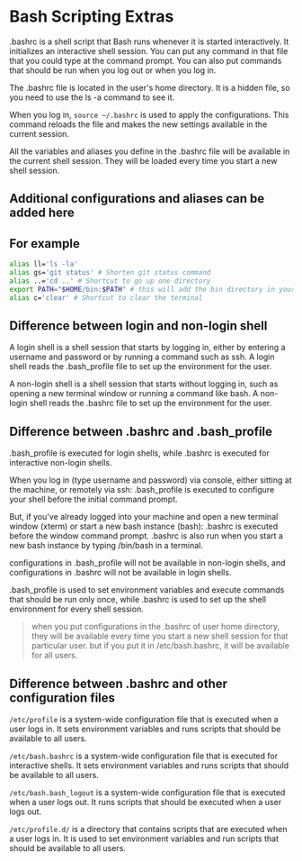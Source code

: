# Bash Scripting Extras

.bashrc is a shell script that Bash runs whenever it is started interactively. It initializes an interactive shell session. You can put any command in that file that you could type at the command prompt. You can also put commands that should be run when you log out or when you log in.

The .bashrc file is located in the user's home directory. It is a hidden file, so you need to use the ls -a command to see it.

When you log in, `source ~/.bashrc` is used to apply the configurations. This command reloads the file and makes the new settings available in the current session.

All the variables and aliases you define in the .bashrc file will be available in the current shell session. They will be loaded every time you start a new shell session.

## Additional configurations and aliases can be added here

## For example

```bash
alias ll='ls -la'
alias gs='git status' # Shorten git status command
alias ..='cd ..' # Shortcut to go up one directory
export PATH="$HOME/bin:$PATH" # this will add the bin directory in your home directory to the PATH environment variable
alias c='clear' # Shortcut to clear the terminal
```

## Difference between login and non-login shell

A login shell is a shell session that starts by logging in, either by entering a username and password or by running a command such as ssh. A login shell reads the .bash_profile file to set up the environment for the user.

A non-login shell is a shell session that starts without logging in, such as opening a new terminal window or running a command like bash. A non-login shell reads the .bashrc file to set up the environment for the user.

## Difference between .bashrc and .bash_profile

.bash_profile is executed for login shells, while .bashrc is executed for interactive non-login shells.

When you log in (type username and password) via console, either sitting at the machine, or remotely via ssh: .bash_profile is executed to configure your shell before the initial command prompt.

But, if you've already logged into your machine and open a new terminal window (xterm) or start a new bash instance (bash): .bashrc is executed before the window command prompt. .bashrc is also run when you start a new bash instance by typing /bin/bash in a terminal.

configurations in .bash_profile will not be available in non-login shells, and configurations in .bashrc will not be available in login shells.

.bash_profile is used to set environment variables and execute commands that should be run only once, while .bashrc is used to set up the shell environment for every shell session.

> when you put configurations in the .bashrc of user home directory, they will be available every time you start a new shell session for that particular user. but if you put it in /etc/bash.bashrc, it will be available for all users.

## Difference between .bashrc and other configuration files

`/etc/profile` is a system-wide configuration file that is executed when a user logs in. It sets environment variables and runs scripts that should be available to all users.

`/etc/bash.bashrc` is a system-wide configuration file that is executed for interactive shells. It sets environment variables and runs scripts that should be available to all users.

`/etc/bash.bash_logout` is a system-wide configuration file that is executed when a user logs out. It runs scripts that should be executed when a user logs out.

`/etc/profile.d/` is a directory that contains scripts that are executed when a user logs in. It is used to set environment variables and run scripts that should be available to all users.
